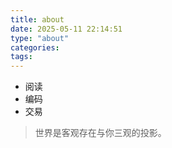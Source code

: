 ```yaml
---
title: about
date: 2025-05-11 22:14:51
type: "about"
categories:
tags:
---
```


- 阅读
- 编码
- 交易

> 世界是客观存在与你三观的投影。